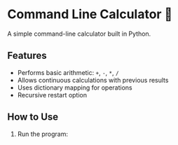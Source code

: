 # Command Line Calculator 🧮

A simple command-line calculator built in Python.

## Features
- Performs basic arithmetic: `+`, `-`, `*`, `/`
- Allows continuous calculations with previous results
- Uses dictionary mapping for operations
- Recursive restart option

## How to Use
1. Run the program:
